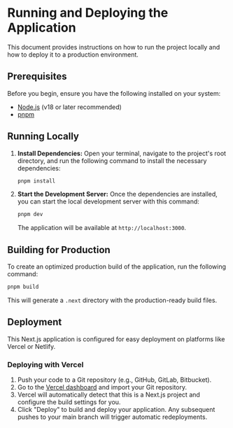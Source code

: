 # Running and Deploying the Application

This document provides instructions on how to run the project locally and how to deploy it to a production environment.

## Prerequisites

Before you begin, ensure you have the following installed on your system:
- [Node.js](https://nodejs.org/) (v18 or later recommended)
- [pnpm](https://pnpm.io/installation)

## Running Locally

1.  **Install Dependencies:**
    Open your terminal, navigate to the project's root directory, and run the following command to install the necessary dependencies:
    ```bash
    pnpm install
    ```

2.  **Start the Development Server:**
    Once the dependencies are installed, you can start the local development server with this command:
    ```bash
    pnpm dev
    ```
    The application will be available at `http://localhost:3000`.

## Building for Production

To create an optimized production build of the application, run the following command:
```bash
pnpm build
```
This will generate a `.next` directory with the production-ready build files.

## Deployment

This Next.js application is configured for easy deployment on platforms like Vercel or Netlify.

### Deploying with Vercel

1.  Push your code to a Git repository (e.g., GitHub, GitLab, Bitbucket).
2.  Go to the [Vercel dashboard](https://vercel.com/new) and import your Git repository.
3.  Vercel will automatically detect that this is a Next.js project and configure the build settings for you.
4.  Click "Deploy" to build and deploy your application. Any subsequent pushes to your main branch will trigger automatic redeployments.